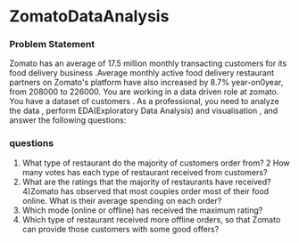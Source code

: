 # ZomatoDataAnalysis

### Problem Statement
 Zomato has an average of 17.5 million monthly transacting customers for its
food delivery business .Average monthly active food delivery restaurant partners
on Zomato's platform have also increased by 8.7% year-on0year, from 208000  to 226000. 
You are working in a data driven role at zomato. You have a dataset of customers .
As a professional, you need to analyze the data , perform EDA(Exploratory Data Analysis)
and visualisation , and  answer the following questions:
### questions
1) What type of restaurant do the majority of customers order from?
2 How many votes has each type of restaurant received from customers?
3) What are the ratings that the majority of restaurants have received?
4)Zomato has observed that most couples order most of their food online. What is their
average spending on each order?
5) Which mode (online or offline) has received the maximum rating?
6) Which type of restaurant received more offline orders, so that Zomato can provide those
customers with some good offers?
